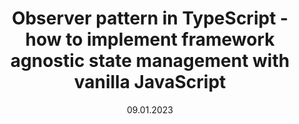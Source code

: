 ---
title: Observer pattern in TypeScript - how to implement framework agnostic state management with vanilla JavaScript
date: 09.01.2023
---